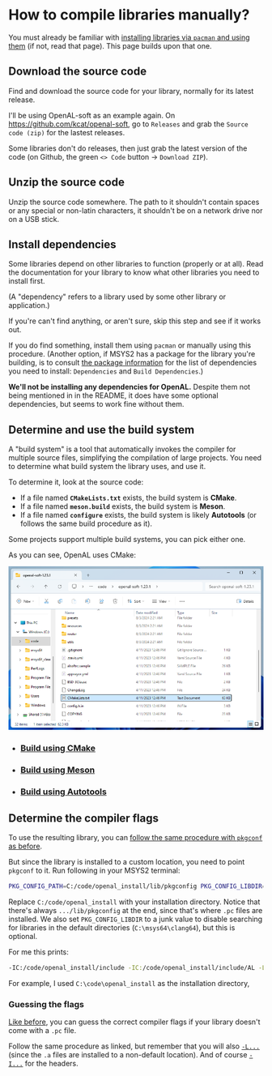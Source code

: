 # How to compile libraries manually?

You must already be familiar with [installing libraries via `pacman` and using them](/articles/using_libraries_pacman.md) (if not, read that page). This page builds upon that one.

## Download the source code

Find and download the source code for your library, normally for its latest release.

I'll be using OpenAL-soft as an example again. On https://github.com/kcat/openal-soft, go to `Releases` and grab the `Source code (zip)` for the lastest releases.

Some libraries don't do releases, then just grab the latest version of the code (on Github, the green `<> Code` button → `Download ZIP`).

## Unzip the source code

Unzip the source code somewhere. The path to it shouldn't contain spaces or any special or non-latin characters, it shouldn't be on a network drive nor on a USB stick.

## Install dependencies

Some libraries depend on other libraries to function (properly or at all). Read the documentation for your library to know what other libraries you need to install first.

(A "dependency" refers to a library used by some other library or application.)

If you're can't find anything, or aren't sure, skip this step and see if it works out.

If you do find something, install them using `pacman` or manually using this procedure. (Another option, if MSYS2 has a package for the library you're building, is to consult [the package information](https://packages.msys2.org/package/mingw-w64-clang-x86_64-openal) for the list of dependencies you need to install: `Dependencies` and `Build Dependencies`.)

**We'll not be installing any dependencies for OpenAL.** Despite them not being mentioned in in the README, it does have some optional dependencies, but seems to work fine without them.

## Determine and use the build system

A "build system" is a tool that automatically invokes the compiler for multiple source files, simplifying the compilation of large projects. You need to determine what build system the library uses, and use it.

To determine it, look at the source code:

* If a file named **`CMakeLists.txt`** exists, the build system is **CMake**.
* If a file named **`meson.build`** exists, the build system is **Meson**.
* If a file named **`configure`** exists, the build system is likely **Autotools** (or follows the same build procedure as it).

Some projects support multiple build systems, you can pick either one.

As you can see, OpenAL uses CMake:

![OpenAL CMakeLists.txt](/images/openal_cmakelists_txt.png)

* ### [Build using CMake](/articles/using_libraries_compiling_manually_cmake.md)
* ### [Build using Meson](/articles/using_libraries_compiling_manually_meson.md)
* ### [Build using Autotools](/articles/using_libraries_compiling_manually_autotools.md)

## Determine the compiler flags

To use the resulting library, you can [follow the same procedure with `pkgconf` as before](/articles/using_libraries_pacman.md#determining-compiler-flags-using-pkgconf).

But since the library is installed to a custom location, you need to point `pkgconf` to it. Run following in your MSYS2 terminal:

```sh
PKG_CONFIG_PATH=C:/code/openal_install/lib/pkgconfig PKG_CONFIG_LIBDIR=- pkgconf --libs --cflags openal
```

Replace `C:/code/openal_install` with your installation directory. Notice that there's always `.../lib/pkgconfig` at the end, since that's where `.pc` files are installed. We also set `PKG_CONFIG_LIBDIR` to a junk value to disable searching for libraries in the default directories (`C:\msys64\clang64`), but this is optional.

For me this prints:
```sh
-IC:/code/openal_install/include -IC:/code/openal_install/include/AL -LC:/code/openal_install/lib -lOpenAL32
```

For example, I used `C:\code\openal_install` as the installation directory,

### Guessing the flags

[Like before](/articles/using_libraries_pacman.md#guessing-the-compiler-flags), you can guess the correct compiler flags if your library doesn't come with a `.pc` file.

Follow the same procedure as linked, but remember that you will also [`-L...`](/articles/using_libraries_pacman.md#step-2-make-sure-calling-functions-works) (since the `.a` files are installed to a non-default location). And of course [`-I...`](/articles/using_libraries_pacman.md#step-1-make-sure-include-works) for the headers.

